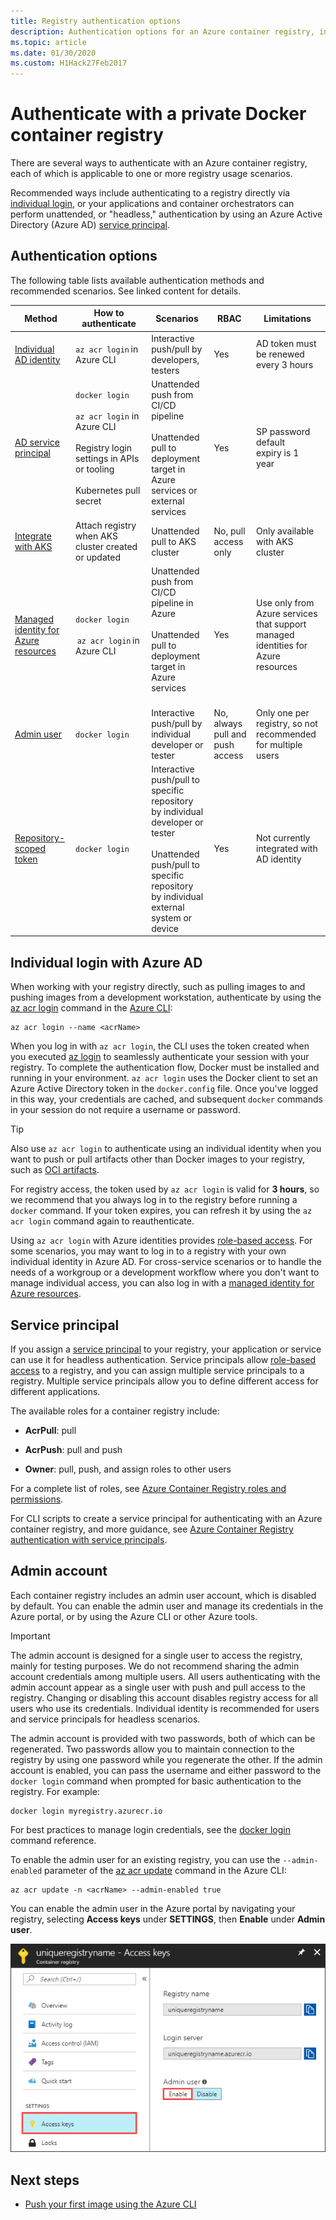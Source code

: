 ```yaml
---
title: Registry authentication options
description: Authentication options for an Azure container registry, including signing in with an Azure Active Directory identity, using service principals, and using optional admin credentials.
ms.topic: article
ms.date: 01/30/2020
ms.custom: H1Hack27Feb2017
---
```


# Authenticate with a private Docker container registry

There are several ways to authenticate with an Azure container registry, each of which is applicable to one or more registry usage scenarios.

Recommended ways include authenticating to a registry directly via [individual login](#individual-login-with-azure-ad), or your applications and container orchestrators can perform unattended, or "headless," authentication by using an Azure Active Directory (Azure AD) [service principal](#service-principal).

## Authentication options

The following table lists available authentication methods and recommended scenarios. See linked content for details.

| Method                               | How to authenticate                                           | Scenarios                                                            | RBAC                             | Limitations                                |
|---------------------------------------|-------------------------------------------------------|---------------------------------------------------------------------|----------------------------------|--------------------------------------------|
| [Individual AD identity](#individual-login-with-azure-ad)                | `az acr login` in Azure CLI                             | Interactive push/pull by developers, testers                                    | Yes                              | AD token must be renewed every 3 hours     |
| [AD service principal](#service-principal)                  | `docker login`<br/><br/>`az acr login` in Azure CLI<br/><br/> Registry login settings in APIs or tooling<br/><br/> Kubernetes pull secret                                           | Unattended push from CI/CD pipeline<br/><br/> Unattended pull to deployment target in Azure services or external services  | Yes                              | SP password default expiry is 1 year       |                                                           |                                  |                                        ß    |
| [Integrate with AKS](../aks/cluster-container-registry-integration.md?toc=/azure/container-registry/toc.json&bc=/azure/container-registry/breadcrumb/toc.json)                    | Attach registry when AKS cluster created or updated  | Unattended pull to AKS cluster                                                  | No, pull access only             | Only available with AKS cluster            |
| [Managed identity for Azure resources](container-registry-authentication-managed-identity.md)  | `docker login`<br/><br/> `az acr login` in Azure CLI                                       | Unattended push from CI/CD pipeline in Azure<br/><br/> Unattended pull to deployment target in Azure services<br/><br/>   | Yes                              | Use only from Azure services that support managed identities for Azure resources                     |
| [Admin user](#admin-account)                            | `docker login`                                          | Interactive push/pull by individual developer or tester                           | No, always pull and push access  | Only one per registry, so not recommended for multiple users         |
| [Repository-scoped token](container-registry-repository-scoped-permissions.md)               | `docker login`                                          | Interactive push/pull to specific repository by individual developer or tester<br/><br/> Unattended push/pull to specific repository by individual external system or device                  | Yes                              | Not currently integrated with AD identity  |

## Individual login with Azure AD

When working with your registry directly, such as pulling images to and pushing images from a development workstation, authenticate by using the [az acr login](/cli/azure/acr?view=azure-cli-latest#az-acr-login) command in the [Azure CLI](/cli/azure/install-azure-cli):

```azurecli
az acr login --name <acrName>
```

When you log in with `az acr login`, the CLI uses the token created when you executed [az login](/cli/azure/reference-index#az-login) to seamlessly authenticate your session with your registry. To complete the authentication flow, Docker must be installed and running in your environment. `az acr login` uses the Docker client to set an Azure Active Directory token in the `docker.config` file. Once you've logged in this way, your credentials are cached, and subsequent `docker` commands in your session do not require a username or password.

> [!TIP]
> Also use `az acr login` to authenticate using an individual identity when you want to push or pull artifacts other than Docker images to your registry, such as [OCI artifacts](container-registry-oci-artifacts.md).  


For registry access, the token used by `az acr login` is valid for **3 hours**, so we recommend that you always log in to the registry before running a `docker` command. If your token expires, you can refresh it by using the `az acr login` command again to reauthenticate. 

Using `az acr login` with Azure identities provides [role-based access](../role-based-access-control/role-assignments-portal.md). For some scenarios, you may want to log in to a registry with your own individual identity in Azure AD. For cross-service scenarios or to handle the needs of a workgroup or a development workflow where you don't want to manage individual access, you can also log in with a [managed identity for Azure resources](container-registry-authentication-managed-identity.md).

## Service principal

If you assign a [service principal](../active-directory/develop/app-objects-and-service-principals.md) to your registry, your application or service can use it for headless authentication. Service principals allow [role-based access](../role-based-access-control/role-assignments-portal.md) to a registry, and you can assign multiple service principals to a registry. Multiple service principals allow you to define different access for different applications.

The available roles for a container registry include:

* **AcrPull**: pull

* **AcrPush**: pull and push

* **Owner**: pull, push, and assign roles to other users

For a complete list of roles, see [Azure Container Registry roles and permissions](container-registry-roles.md).

For CLI scripts to create a service principal for authenticating with an Azure container registry, and more guidance, see [Azure Container Registry authentication with service principals](container-registry-auth-service-principal.md).

## Admin account

Each container registry includes an admin user account, which is disabled by default. You can enable the admin user and manage its credentials in the Azure portal, or by using the Azure CLI or other Azure tools.

> [!IMPORTANT]
> The admin account is designed for a single user to access the registry, mainly for testing purposes. We do not recommend sharing the admin account credentials among multiple users. All users authenticating with the admin account appear as a single user with push and pull access to the registry. Changing or disabling this account disables registry access for all users who use its credentials. Individual identity is recommended for users and service principals for headless scenarios.
>

The admin account is provided with two passwords, both of which can be regenerated. Two passwords allow you to maintain connection to the registry by using one password while you regenerate the other. If the admin account is enabled, you can pass the username and either password to the `docker login` command when prompted for basic authentication to the registry. For example:

```
docker login myregistry.azurecr.io 
```

For best practices to manage login credentials, see the [docker login](https://docs.docker.com/engine/reference/commandline/login/) command reference.

To enable the admin user for an existing registry, you can use the `--admin-enabled` parameter of the [az acr update](/cli/azure/acr?view=azure-cli-latest#az-acr-update) command in the Azure CLI:

```azurecli
az acr update -n <acrName> --admin-enabled true
```

You can enable the admin user in the Azure portal by navigating your registry, selecting **Access keys** under **SETTINGS**, then **Enable** under **Admin user**.

![Enable admin user UI in the Azure portal][auth-portal-01]

## Next steps

* [Push your first image using the Azure CLI](container-registry-get-started-azure-cli.md)

<!-- IMAGES -->
[auth-portal-01]: ./media/container-registry-authentication/auth-portal-01.png
